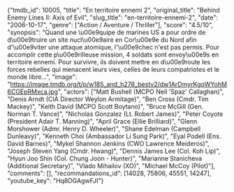 {"tmdb_id": 10005, "title": "En territoire ennemi 2", "original_title": "Behind Enemy Lines II: Axis of Evil", "slug_title": "en-territoire-ennemi-2", "date": "2006-10-17", "genre": ["Action / Aventure / Thriller"], "score": "4.5/10", "synopsis": "Quand une \u00e9quipe de marines US a pour ordre de d\u00e9truire un site nucl\u00e9aire en Cor\u00e9e du Nord afin d'\u00e9viter une attaque atomique, l'\u00e9chec n'est pas permis. Pour accomplir cette p\u00e9rilleuse mission, 4 soldats sont envoy\u00e9s en territoire ennemi. Pour survivre, ils doivent mettre en d\u00e9route les forces rebelles qui menacent leurs vies, celles de leurs compatriotes et le monde libre...", "image": "https://image.tmdb.org/t/p/w185_and_h278_bestv2/dw1ArDmyrKgqWYohM6CGEpRMxca.jpg", "actors": ["Matt Bushell (MCPO Neil 'Spaz' Callaghan)", "Denis Arndt (CIA Director Weylon Armitage)", "Ben Cross (Cmdr. Tim Mackey)", "Keith David (MCPO Scott Boytano)", "Bruce McGill (Gen. Norman T. Vance)", "Nicholas Gonzalez (Lt. Robert James)", "Peter Coyote (President Adair T. Manning)", "April Grace (Ellie Brilliard)", "Glenn Morshower (Admr. Henry D. Wheeler)", "Shane Edelman (Campbell Dunleavy)", "Kenneth Choi (Ambassador Li Sung Park)", "Eyal Podell (Ens. David Barnes)", "Mykel Shannon Jenkins (CWO Lawrence Meideros)", "Joseph Steven Yang (Cmdr. Hwang)", "Dennis James Lee (Col. Koh Lip)", "Hyun Joo Shin (Col. Chung Joon - Hunter)", "Marianne Stanicheva (Additional Secretary)", "Vlado Mihailov (XO)", "Michael McCoy (Pilot)"], "comments": [], "recommandations_id": [14028, 75806, 45551, 14247], "youtube_key": "Hq8DGAgwFJI"}